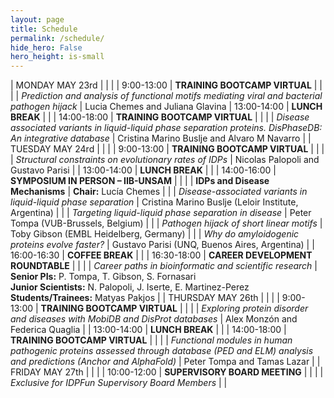 ```yaml
---
layout: page
title: Schedule
permalink: /schedule/
hide_hero: False
hero_height: is-small
---
```


<style>
    .table td {
        max-width:500px;
    }

    tr:hover {background-color: #e7dacb;}

    .content table th{
        background: #dedede;
    }

    .table thead th {
        border: 1.5px solid black
    }

    .table tr:nth-child(1) { background: #be4248ff;}
    .table tr:nth-child(1) { color: white;font-weight:bold}
    .table tr:nth-child(1) { border-top: 2px solid black; }
    .table tr:nth-child(1) { border-bottom: 2px solid black; }
    
    .table tr:nth-child(4) { border-top: 2px solid #be4248ff; }
    .table tr:nth-child(4) { border-bottom: 2px solid #be4248ff; }

    .table tr:nth-child(7) { background: #be4248ff;}
    .table tr:nth-child(7) { color: white;font-weight:bold}
    .table tr:nth-child(7) { border-top: 2px solid black; }
    .table tr:nth-child(7) { border-bottom: 2px solid black; }

    .table tr:nth-child(10) { border-top: 2px solid #be4248ff; }
    .table tr:nth-child(10) { border-bottom: 2px solid #be4248ff; }

    .table tr:nth-child(17) { border-top: 2px solid #be4248ff; }
    .table tr:nth-child(17) { border-bottom: 2px solid #be4248ff; }

    .table tr:nth-child(20) { background: #be4248ff;}
    .table tr:nth-child(20) { color: white;font-weight:bold}
    .table tr:nth-child(20) { border-top: 2px solid black; }
    .table tr:nth-child(20) { border-bottom: 2px solid black; }

    .table tr:nth-child(23) { border-top: 2px solid #be4248ff; }
    .table tr:nth-child(23) { border-bottom: 2px solid #be4248ff; }

    .table tr:nth-child(26) { background: #be4248ff;}
    .table tr:nth-child(26) { color: white;font-weight:bold}
    .table tr:nth-child(26) { border-top: 2px solid black; }
    .table tr:nth-child(26) { border-bottom: 2px solid black; }

    .table tr:nth-child(28) { border-bottom: 2px solid black; }
</style>

<div class="table">

| MONDAY MAY 23rd | | |
| 9:00-13:00    | **TRAINING BOOTCAMP VIRTUAL** |   |
|   | *Prediction and analysis of functional motifs mediating viral and bacterial pathogen hijack* | Lucia Chemes and Juliana Glavina
| 13:00-14:00   | **LUNCH BREAK**   |   |
| 14:00-18:00   | **TRAINING BOOTCAMP VIRTUAL** |   |
|   | *Disease associated variants in liquid-liquid phase separation proteins. DisPhaseDB: An integrative database* | Cristina Marino Buslje and Alvaro M Navarro |
| TUESDAY MAY 24rd  |   |   |
| 9:00-13:00   | **TRAINING BOOTCAMP VIRTUAL**  |   |
|   | *Structural constraints on evolutionary rates of IDPs*  |  Nicolas Palopoli and Gustavo Parisi |
| 13:00-14:00  | **LUNCH BREAK**  |   |
| 14:00-16:00  | **SYMPOSIUM IN PERSON – IIB-UNSAM**  |   |
|   | **IDPs and Disease Mechanisms**  | **Chair:** Lucía Chemes  |
|   | *Disease-associated variants in liquid-liquid phase separation*  | Cristina Marino Buslje (Leloir Institute, Argentina)  |
|   | *Targeting liquid-liquid phase separation in disease*  | Peter Tompa (VUB-Brussels, Belgium)  |
|   | *Pathogen hijack of short linear motifs*  | Toby Gibson (EMBL Heidelberg, Germany)  |
|   | *Why do amyloidogenic proteins evolve faster?*  | Gustavo Parisi (UNQ, Buenos Aires, Argentina)  |
| 16:00-16:30  | **COFFEE BREAK**  |   |
| 16:30-18:00   | **CAREER DEVELOPMENT ROUNDTABLE**  |   |
|   |   *Career paths in bioinformatic and scientific research* |  **Senior PIs:** P. Tompa, T. Gibson, S. Fornasari<br>**Junior Scientists:** N. Palopoli, J. Iserte, E. Martinez-Perez<br>**Students/Trainees:** Matyas Pakjos   |
| THURSDAY MAY 26th  |   |   |
| 9:00-13:00  |  **TRAINING BOOTCAMP VIRTUAL** |   |
|   |  *Exploring protein disorder and diseases with MobiDB and DisProt databases* | Alex Monzón and Federica Quaglia  |
| 13:00-14:00  | **LUNCH BREAK**  |   |
| 14:00-18:00  | **TRAINING BOOTCAMP VIRTUAL**  |   |
|   |   *Functional modules in human pathogenic proteins assessed through database (PED and ELM) analysis and predictions (Anchor and AlphaFold)*    |   Peter Tompa and Tamas Lazar |
| FRIDAY MAY 27th  |   |   |
| 10:00-12:00  |  **SUPERVISORY BOARD MEETING** |   |
|   |  *Exclusive for IDPFun Supervisory Board Members* |   |

</div>